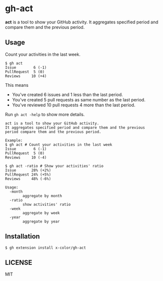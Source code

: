# gh-act

**act** is a tool to show your GitHub activity.
It aggregates specified period and compare them and the previous period.

## Usage

Count your activities in the last week.

```console
$ gh act
Issue      	 6 (-1)
PullRequest	 5 (0)
Reviews    	10 (+4)
```

This means
- You've created 6 issues and 1 less than the last period.
- You've created 5 pull requests as same number as the last period.
- You've reviewed 10 pull requests 4 more than the last period.


Run `gh act -help` to show more details.

```console
act is a tool to show your GitHub activity.
It aggregates specified period and compare them and the previous period compare them and the previous period.

Example:
$ gh act # Count your activities in the last week
Issue      	 6 (-1)
PullRequest	 5 (0)
Reviews    	10 (-4)

$ gh act -ratio # Show your activities' ratio
Issue      	28% (+2%)
PullRequest	24% (+5%)
Reviews   	48% (-6%)

Usage:
  -month
    	aggregate by month
  -ratio
    	show activities' ratio
  -week
    	aggregate by week
  -year
    	aggregate by year
```

## Installation

```console
$ gh extension install x-color/gh-act
```

## LICENSE

MIT
